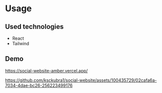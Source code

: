  # Usage

 ## Used technologies

 - React
 - Tailwind

 ## Demo

 https://social-website-amber.vercel.app/

 

https://github.com/ksckubra1/social-website/assets/100435729/02cafa6a-7034-4dae-bc26-256223499176

